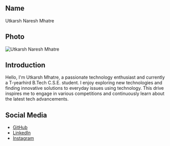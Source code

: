 
## Name
Utkarsh Naresh Mhatre

## Photo
![Utkarsh Naresh Mhatre](https://postimg.cc/7GyZwrBJ)

## Introduction
Hello, I'm Utkarsh Mhatre, a passionate technology enthusiast and currently a T-yearhird B.Tech C.S.E. student. I enjoy exploring new technologies and finding innovative solutions to everyday issues using technology. This drive inspires me to engage in various competitions and continuously learn about the latest tech advancements.

## Social Media
- [GitHub](https://github.com/Utkarshmhatre)
- [LinkedIn](www.linkedin.com/in/utkarshmhatre)
- [Instagram](https://www.instagram.com/the_personunknown?igsh=eTdqeHR3b3FiZzcy)